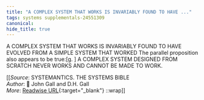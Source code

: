 ```yaml
---
title: "A COMPLEX SYSTEM THAT WORKS IS INVARIABLY FOUND TO HAVE ..."
tags: systems supplementals-24551309
canonical: 
hide_title: true
---
```


A COMPLEX SYSTEM THAT WORKS IS INVARIABLY FOUND TO HAVE EVOLVED FROM A SIMPLE SYSTEM THAT WORKED The parallel proposition also appears to be true:[g. ] A COMPLEX SYSTEM DESIGNED FROM SCRATCH NEVER WORKS AND CANNOT BE MADE TO WORK.


[[_Source_: SYSTEMANTICS. THE SYSTEMS BIBLE<br>
_Author_: 📕 John Gall and D.H. Gall<br>
_More_: [Readwise URL](https://readwise.io/open/478841264){:target="_blank"}
::wrap]]